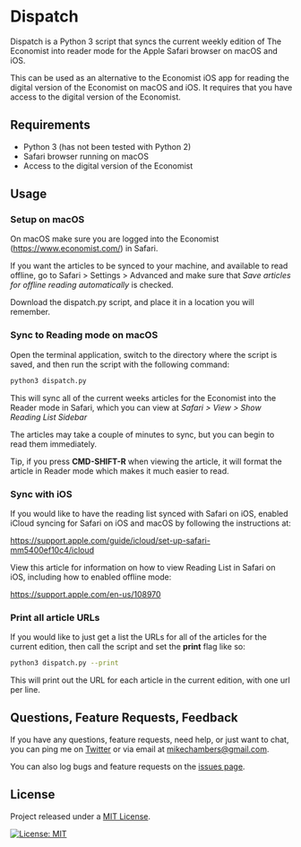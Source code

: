 # Dispatch

Dispatch is a Python 3 script that syncs the current weekly edition of The Economist into reader mode for the Apple Safari browser on macOS and iOS.

This can be used as an alternative to the Economist iOS app for reading the digital version of the Economist on macOS and iOS. It requires that you have access to the digital version of the Economist.

## Requirements

* Python 3 (has not been tested with Python 2)
* Safari browser running on macOS
* Access to the digital version of the Economist

## Usage

### Setup on macOS

On macOS make sure you are logged into the Economist (https://www.economist.com/) in Safari.

If you want the articles to be synced to your machine, and available to read offline, go to Safari > Settings > Advanced and make sure that *Save articles for offline reading automatically* is checked.

Download the dispatch.py script, and place it in a location you will remember.

### Sync to Reading mode on macOS

Open the terminal application, switch to the directory where the script is saved, and then run the script with the following command:

```bash
python3 dispatch.py
```

This will sync all of the current weeks articles for the Economist into the Reader mode in Safari, which you can view at *Safari > View > Show Reading List Sidebar*

The articles may take a couple of minutes to sync, but you can begin to read them immediately.

Tip, if you press **CMD-SHIFT-R** when viewing the article, it will format the article in Reader mode which makes it much easier to read.

### Sync with iOS

If you would like to have the reading list synced with Safari on iOS, enabled iCloud syncing for Safari on iOS and macOS by following the instructions at:

https://support.apple.com/guide/icloud/set-up-safari-mm5400ef10c4/icloud

View this article for information on how to view Reading List in Safari on iOS, including how to enabled offline mode:

https://support.apple.com/en-us/108970

### Print all article URLs

If you would like to just get a list the URLs for all of the articles for the current edition, then call the script and set the **print** flag like so:

```bash
python3 dispatch.py --print
```

This will print out the URL for each article in the current edition, with one url per line.

## Questions, Feature Requests, Feedback

If you have any questions, feature requests, need help, or just want to chat, you can ping me on [Twitter](https://twitter.com/mesh) or via email at [mikechambers@gmail.com](mailto:mikechambers@gmail.com).

You can also log bugs and feature requests on the [issues page](https://github.com/mikechambers/dispatch/issues).

## License

Project released under a [MIT License](LICENSE.md).

[![License: MIT](https://img.shields.io/badge/License-MIT-orange.svg)](LICENSE.md)

